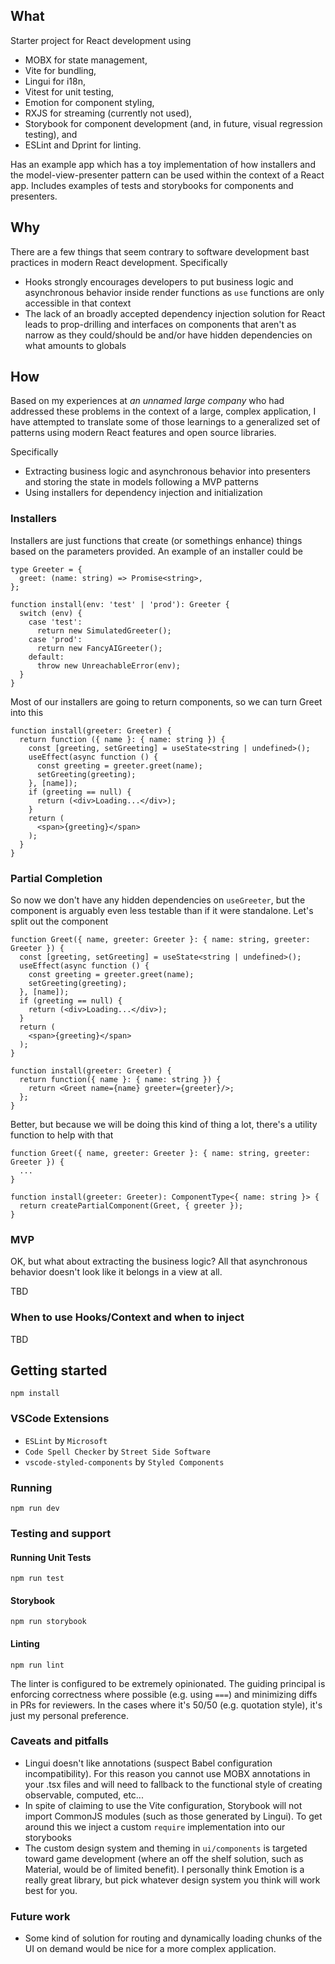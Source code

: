 ## What

Starter project for React development using 

* MOBX for state management,
* Vite for bundling,
* Lingui for i18n,
* Vitest for unit testing, 
* Emotion for component styling,
* RXJS for streaming (currently not used),
* Storybook for component development (and, in future, visual regression testing), and
* ESLint and Dprint for linting.

Has an example app which has a toy implementation of how installers and the model-view-presenter pattern can be used within the context of a React app. Includes examples of tests and storybooks for components and presenters.

## Why

There are a few things that seem contrary to software development bast practices in modern React development. Specifically

* Hooks strongly encourages developers to put business logic and asynchronous behavior inside render functions as `use` functions are only accessible in that context
* The lack of an broadly accepted dependency injection solution for React leads to prop-drilling and interfaces on components that aren't as narrow as they could/should be and/or have hidden dependencies on what amounts to globals

## How

Based on my experiences at _an unnamed large company_ who had addressed these problems in the context of a large, complex application, I have attempted to translate some of those learnings to a generalized set of patterns using modern React features and open source libraries.

Specifically 
* Extracting business logic and asynchronous behavior into presenters and storing the state in models following a MVP patterns
* Using installers for dependency injection and initialization

### Installers

Installers are just functions that create (or somethings enhance) things based on the parameters provided. An example of an installer could be

```
type Greeter = {
  greet: (name: string) => Promise<string>,
};

function install(env: 'test' | 'prod'): Greeter {
  switch (env) {
    case 'test':
      return new SimulatedGreeter();
    case 'prod':
      return new FancyAIGreeter();
    default:
      throw new UnreachableError(env);
  }
}
```

Most of our installers are going to return components, so we can turn Greet into this

```
function install(greeter: Greeter) {
  return function ({ name }: { name: string }) {
    const [greeting, setGreeting] = useState<string | undefined>();
    useEffect(async function () {
      const greeting = greeter.greet(name);
      setGreeting(greeting);
    }, [name]);
    if (greeting == null) {
      return (<div>Loading...</div>);
    }
    return (
      <span>{greeting}</span>
    );
  }
}
```

### Partial Completion

So now we don't have any hidden dependencies on `useGreeter`, but the component is arguably even less testable than if it were standalone. Let's split out the component

```
function Greet({ name, greeter: Greeter }: { name: string, greeter: Greeter }) {
  const [greeting, setGreeting] = useState<string | undefined>();
  useEffect(async function () {
    const greeting = greeter.greet(name);
    setGreeting(greeting);
  }, [name]);
  if (greeting == null) {
    return (<div>Loading...</div>);
  }
  return (
    <span>{greeting}</span>
  );
}

function install(greeter: Greeter) {
  return function({ name }: { name: string }) {
    return <Greet name={name} greeter={greeter}/>;
  };
}
```

Better, but because we will be doing this kind of thing a lot, there's a utility function to help with that

```
function Greet({ name, greeter: Greeter }: { name: string, greeter: Greeter }) {
  ...
}

function install(greeter: Greeter): ComponentType<{ name: string }> {
  return createPartialComponent(Greet, { greeter });
}
```

### MVP

OK, but what about extracting the business logic? All that asynchronous behavior doesn't look like it belongs in a view at all.

TBD

### When to use Hooks/Context and when to inject

TBD

## Getting started

```
npm install
```

### VSCode Extensions

* `ESLint` by `Microsoft`
* `Code Spell Checker` by `Street Side Software`
* `vscode-styled-components` by `Styled Components`

### Running 

```
npm run dev
```

### Testing and support 

#### Running Unit Tests

```
npm run test
```

#### Storybook

```
npm run storybook
```

#### Linting

```
npm run lint
```

The linter is configured to be extremely opinionated. The guiding principal is enforcing correctness where possible (e.g. using `===`) and minimizing diffs in PRs for reviewers. In the cases where it's 50/50 (e.g. quotation style), it's just my personal preference.

### Caveats and pitfalls

* Lingui doesn't like annotations (suspect Babel configuration incompatibility). For this reason you cannot use MOBX annotations in your .tsx files and will need to fallback to the functional style of creating observable, computed, etc...
* In spite of claiming to use the Vite configuration, Storybook will not import CommonJS modules (such as those generated by Lingui). To get around this we inject a custom `require` implementation into our storybooks
* The custom design system and theming in `ui/components` is targeted toward game development (where an off the shelf solution, such as Material, would be of limited benefit). I personally think Emotion is a really great library, but pick whatever design system you think will work best for you. 

### Future work

* Some kind of solution for routing and dynamically loading chunks of the UI on demand would be nice for a more complex application.